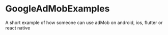 # GoogleAdMobExamples
A short example of how someone can use adMob on android, ios, flutter or react native
